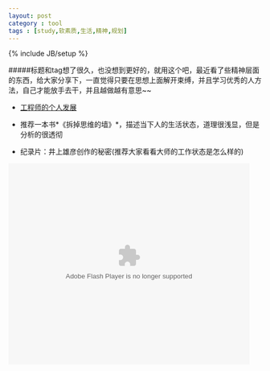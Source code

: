 ```yaml
---
layout: post
category : tool
tags : [study,软素质,生活,精神,规划] 
---
```

{% include JB/setup %}


#####标题和tag想了很久，也没想到更好的，就用这个吧，最近看了些精神层面的东西，给大家分享下，一直觉得只要在思想上面解开束缚，并且学习优秀的人方法，自己才能放手去干，并且越做越有意思~~


* [工程师的个人发展](https://speakerdeck.com/baidufe/gong-cheng-shi-de-ge-ren-fa-zhan-gui-hua)

* 推荐一本书*《拆掉思维的墙》*，描述当下人的生活状态，道理很浅显，但是分析的很透彻

* 纪录片：井上雄彦创作的秘密(推荐大家看看大师的工作状态是怎么样的)

<embed src="http://player.youku.com/player.php/sid/XMjg2MDgyNTc2/v.swf" allowFullScreen="true" quality="high" width="480" height="400" align="middle" allowScriptAccess="always" type="application/x-shockwave-flash"></embed>

